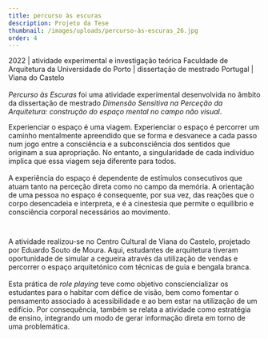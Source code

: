 ```yaml
---
title: percurso às escuras
description: Projeto da Tese
thumbnail: /images/uploads/percurso-às-escuras_26.jpg
order: 4
---
```


<section class="section-bottom-aligned">

2022 | atividade experimental e investigação teórica
Faculdade de Arquitetura da Universidade do Porto | dissertação de mestrado
Portugal | Viana do Castelo\
\
*Percurso às Escuras* foi uma atividade experimental desenvolvida no âmbito da dissertação de mestrado *Dimensão Sensitiva na Perceção da Arquitetura: construção do espaço mental no campo não visual*.
</section>


<section class="section-center-aligned">

Experienciar o espaço é uma viagem. Experienciar o espaço é percorrer um caminho mentalmente apreendido que se forma e desvanece a cada passo num jogo entre a consciência e a subconsciência dos sentidos que originam a sua apropriação. No entanto, a singularidade de cada indivíduo implica que essa viagem seja diferente para todos.\
\
A experiência do espaço é dependente de estímulos consecutivos que atuam tanto na perceção direta como no campo da memória. A orientação de uma pessoa no espaço é consequente, por sua vez, das reações que o corpo desencadeia e interpreta, e é a cinestesia que permite o equilíbrio e consciência corporal necessários ao movimento.
</section>

![]()

![]()


<section class="section-center-aligned">

A atividade realizou-se no Centro Cultural de Viana do Castelo, projetado por Eduardo Souto de Moura. Aqui, estudantes de arquitetura tiveram oportunidade de simular a cegueira através da utilização de vendas e percorrer o espaço arquitetónico com técnicas de guia e bengala branca.\
\
Esta prática de *role playing* teve como objetivo consciencializar os estudantes para o habitar com défice de visão, bem como fomentar o pensamento associado à acessibilidade e ao bem estar na utilização de um edifício. Por consequência, também se relata a atividade como estratégia de ensino, integrando um modo de gerar informação direta em torno de uma problemática.
</section>
